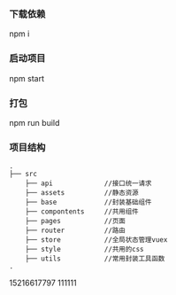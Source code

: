 ### 下载依赖
npm i

### 启动项目
npm start

### 打包
npm run build

### 项目结构
```
.
├── src
    ├── api             //接口统一请求
    ├── assets          //静态资源
    ├── base            //封装基础组件
    ├── compontents     //共用组件
    ├── pages           //页面
    ├── router          //路由
    ├── store           //全局状态管理vuex
    ├── style           //共用的css
    ├── utils           //常用封装工具函数    
.
```

15216617797  111111


